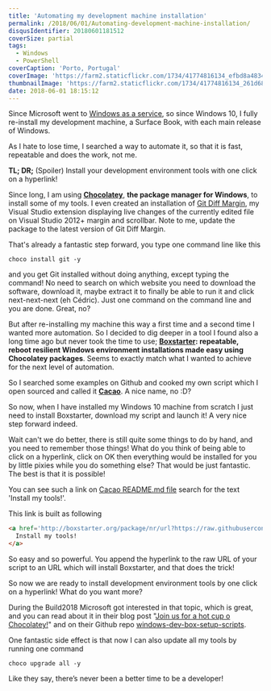 ```yaml
---
title: 'Automating my development machine installation'
permalink: /2018/06/01/Automating-development-machine-installation/
disqusIdentifier: 20180601181512
coverSize: partial
tags:
  - Windows
  - PowerShell
coverCaption: 'Porto, Portugal'
coverImage: 'https://farm2.staticflickr.com/1734/41774816134_efbd8a4834_h.jpg'
thumbnailImage: 'https://farm2.staticflickr.com/1734/41774816134_261d684149_q.jpg'
date: 2018-06-01 18:15:12
---
```

Since Microsoft went to [Windows as a service](https://docs.microsoft.com/en-us/windows/deployment/update/waas-quick-start), so since Windows 10, I fully re-install my development machine, a Surface Book, with each main release of Windows.

As I hate to lose time, I searched a way to automate it, so that it is fast, repeatable and does the work, not me.
<!-- more -->

**TL; DR;** (Spoiler) Install your development environment tools with one click on a hyperlink!

Since long, I am using **[Chocolatey](https://chocolatey.org/)**, **the package manager for Windows**, to install some of my tools. I even created an installation of [Git Diff Margin](https://marketplace.visualstudio.com/items?itemName=LaurentKempe.GitDiffMargin), my Visual Studio extension displaying live changes of the currently edited file on Visual Studio 2012+ margin and scrollbar. Note to me, update the package to the latest version of Git Diff Margin.

That's already a fantastic step forward, you type one command line like this

```shell
choco install git -y
```

and you get Git installed without doing anything, except typing the command! No need to search on which website you need to download the software, download it, maybe extract it to finally be able to run it and click next-next-next (eh Cédric). Just one command on the command line and you are done. Great, no?

But after re-installing my machine this way a first time and a second time I wanted more automation. So I decided to dig deeper in a tool I found also a long time ago but never took the time to use; **[Boxstarter](https://boxstarter.org/): repeatable, reboot resilient Windows environment installations made easy using Chocolatey packages**. Seems to exactly match what I wanted to achieve for the next level of automation.

So I searched some examples on Github and cooked my own script which I open sourced and called it **[Cacao](https://github.com/laurentkempe/Cacao/blob/master/PrepareMyCacao.ps1)**. A nice name, no :D?

<?# image fancybox center group=martinique https://farm5.staticflickr.com/4616/40521281581_57a9b1d503_o.jpg 375 500 alt="Cabosse de cacaoyer, Martinique" /?>

So now, when I have installed my Windows 10 machine from scratch I just need to install Boxstarter, download my script and launch it! A very nice step forward indeed.

Wait can't we do better, there is still quite some things to do by hand, and you need to remember those things!
What do you think of being able to click on a hyperlink, click on OK then everything would be installed for you by little pixies while you do something else? That would be just fantastic. The best is that it is possible!

You can see such a link on [Cacao README.md file](https://github.com/laurentkempe/Cacao/blob/master/README.md) search for the text 'Install my tools!'.

This link is built as following

```html {data-alt="Cacao install hyperlink"}
<a href='http://boxstarter.org/package/nr/url?https://raw.githubusercontent.com/laurentkempe/Cacao/master/PrepareMyCacao.ps1'>
  Install my tools!
</a>
```

So easy and so powerful. You append the hyperlink to the raw URL of your script to an URL which will install Boxstarter, and that does the trick!

So now we are ready to install development environment tools by one click on a hyperlink! What do you want more?

During the Build2018 Microsoft got interested in that topic, which is great, and you can read about it in their blog post "[Join us for a hot cup o Chocolatey!](https://blogs.msdn.microsoft.com/commandline/2018/05/08/join-us-for-a-hot-cup-o-chocolatey/)" and on their Github repo [windows-dev-box-setup-scripts](https://github.com/Microsoft/windows-dev-box-setup-scripts).

One fantastic side effect is that now I can also update all my tools by running one command

```shell
choco upgrade all -y
```

Like they say, there’s never been a better time to be a developer!

